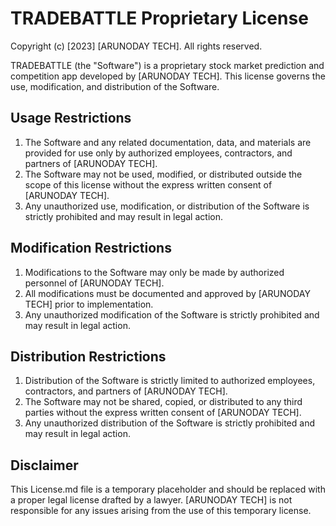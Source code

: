 # TRADEBATTLE Proprietary License

Copyright (c) [2023] [ARUNODAY TECH]. All rights reserved.

TRADEBATTLE (the "Software") is a proprietary stock market prediction and competition app developed by [ARUNODAY TECH]. This license governs the use, modification, and distribution of the Software.

## Usage Restrictions

1. The Software and any related documentation, data, and materials are provided for use only by authorized employees, contractors, and partners of [ARUNODAY TECH].
2. The Software may not be used, modified, or distributed outside the scope of this license without the express written consent of [ARUNODAY TECH].
3. Any unauthorized use, modification, or distribution of the Software is strictly prohibited and may result in legal action.

## Modification Restrictions

1. Modifications to the Software may only be made by authorized personnel of [ARUNODAY TECH].
2. All modifications must be documented and approved by [ARUNODAY TECH] prior to implementation.
3. Any unauthorized modification of the Software is strictly prohibited and may result in legal action.

## Distribution Restrictions

1. Distribution of the Software is strictly limited to authorized employees, contractors, and partners of [ARUNODAY TECH].
2. The Software may not be shared, copied, or distributed to any third parties without the express written consent of [ARUNODAY TECH].
3. Any unauthorized distribution of the Software is strictly prohibited and may result in legal action.

## Disclaimer

This License.md file is a temporary placeholder and should be replaced with a proper legal license drafted by a lawyer. [ARUNODAY TECH] is not responsible for any issues arising from the use of this temporary license.
